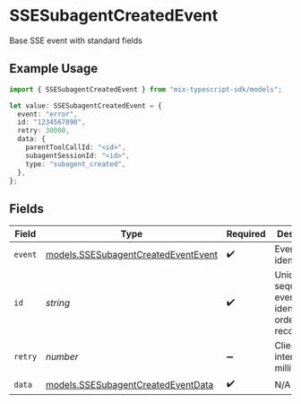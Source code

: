 # SSESubagentCreatedEvent

Base SSE event with standard fields

## Example Usage

```typescript
import { SSESubagentCreatedEvent } from "mix-typescript-sdk/models";

let value: SSESubagentCreatedEvent = {
  event: "error",
  id: "1234567890",
  retry: 30000,
  data: {
    parentToolCallId: "<id>",
    subagentSessionId: "<id>",
    type: "subagent_created",
  },
};
```

## Fields

| Field                                                                            | Type                                                                             | Required                                                                         | Description                                                                      | Example                                                                          |
| -------------------------------------------------------------------------------- | -------------------------------------------------------------------------------- | -------------------------------------------------------------------------------- | -------------------------------------------------------------------------------- | -------------------------------------------------------------------------------- |
| `event`                                                                          | [models.SSESubagentCreatedEventEvent](../models/ssesubagentcreatedeventevent.md) | :heavy_check_mark:                                                               | Event type identifier                                                            |                                                                                  |
| `id`                                                                             | *string*                                                                         | :heavy_check_mark:                                                               | Unique sequential event identifier for ordering and reconnection                 | 1234567890                                                                       |
| `retry`                                                                          | *number*                                                                         | :heavy_minus_sign:                                                               | Client retry interval in milliseconds                                            | 30000                                                                            |
| `data`                                                                           | [models.SSESubagentCreatedEventData](../models/ssesubagentcreatedeventdata.md)   | :heavy_check_mark:                                                               | N/A                                                                              |                                                                                  |
